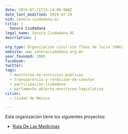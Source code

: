 ```yaml
---
date: 2019-07-21T23:14:06.000Z
date_last_modified: 2019-07-29
uid: sonora-ciudadana-ac
title: |
  Sonora Ciudadana
legal_name: Sonora Ciudadana AC
description: |
  
org_type: Organización civil sin fines de lucro (ONG)
website: www.sonoraciudadana.org.mx
year_founded: 2005
facebook: 
twitter: 
tags:
  - monitoreo-de-servicios-publicos
  - transparencia-y-rendicion-de-cuentas
  - participación-ciudadana
  - parlamento-abierto-monitoreo-legislativo
cities: 
  - Ciudad de México

---
```


Esta organización tiene los siguientes proyectos:

- [Ruta De Las Medicinas](/proyectos/ruta-de-las-medicinas)
